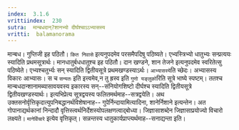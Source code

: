 ```yaml
---
index:  3.1.6
vrittiindex:  230
sutra:  मान्बधदान्?शानभ्यो दीर्घश्चाऽऽभ्यासस्य
vritti:  balamanorama 
---
```


मान्बध। गुप्तिजी इह पठितौ। `कित निवासे` इत्यनुपदमेव परसमैपदिषु पठिष्यते। एभ्यस्त्रिभ्यो धातुभ्यः सन्प्रत्ययः स्यादिति प्रथमसूत्रार्थः। मानधातुर्बधधातुश्च इह पठितौ। दान खण्डने, शान तेजने इत्यनुपदमेव स्वरितेत्सु पठिष्येते। एभ्यश्चतुर्भ्यः सन् स्यादिति द्वितीयसूत्रे प्रथमखण्डस्याऽर्थः। `आभ्यासस्ये`ति च्छेदः। अभ्यासस्य विकारः आभ्यासः। स च `सन्यतः` इति इत्त्वमेव,न तु ह्रस्व इति `गुणो यङ्लुको`रिति सूत्रे भाष्ये स्पष्टम्। ततश्च मान्बधदान्शानामब्यासावयवस्य इकारस्य सन्--संनियोगशिष्टो दीर्घश्च स्यादिति द्वितीयसूत्रे द्वितीयखण्डस्यार्थः। इत्यभिप्रेत्य सूत्रद्वयस्य फलितमर्थमाह--सत्रद्वयेति। अथ उक्तसनोर्वृत्तिकृदात्युपनिबद्धानर्थविशेषानाह-- गुपेर्निन्दायामित्यादिना, शानेर्निशाने इत्यन्तेन। अत गोपानाद्यर्थकानां निन्दादौ वृत्तिस्त्वर्थनिर्देशस्योपलक्षणत्वाद्बोध्या। जिज्ञासाशब्देन जिज्ञासाप्रयोज्यो विचारो लक्ष्यते। `मानेर्विचारे` इत्येव वृत्तिकृत्। सन्नन्तस्य धातुकार्यप्राप्त्यर्थमाह--सनाद्यन्ता इति। 

